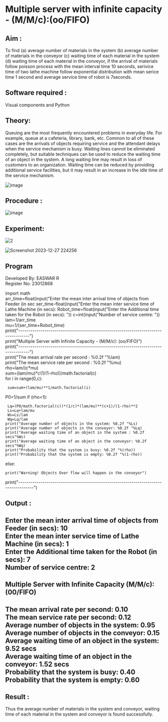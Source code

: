 # Multiple server with infinite capacity - (M/M/c):(oo/FIFO)
## Aim :
To find (a) average number of materials in the system (b) average number of materials in the conveyor (c) waiting time of each material in the system (d) waiting time of each material in the conveyor, if the arrival  of materials follow poisson process with the mean interval time 10 seconds, serivice time of two lathe machine follow exponential distribution with mean serice time 1 second and average service time of robot is 7seconds.

## Software required :
Visual components and Python

## Theory:
Queuing are the most frequently encountered problems in everyday life. For example, queue at a cafeteria, library, bank, etc. Common to all of these cases are the arrivals of objects requiring service and the attendant delays when the service mechanism is busy. Waiting lines cannot be eliminated completely, but suitable techniques can be used to reduce the waiting time of an object in the system. A long waiting line may result in loss of customers to an organization. Waiting time can be reduced by providing additional service facilities, but it may result in an increase in the idle time of the service mechanism.

![image](https://user-images.githubusercontent.com/103921593/203238035-1c8109bc-cbf2-4c77-baea-c5b682a752ef.png)

## Procedure :

![image](https://user-images.githubusercontent.com/103921593/203238265-176740b0-eae2-4772-90be-5449869ac9b0.png)




## Experiment:
![2](https://github.com/EaswarR2005/Muttiple-capacity-with-infinite-capacity/assets/146931525/7911aa1a-3a0b-4ac7-8e7f-673b66dae373)    




![Screenshot 2023-12-27 224256](https://github.com/EaswarR2005/Muttiple-capacity-with-infinite-capacity/assets/146931525/4394d498-4534-4865-92fd-38cdce2d8212)



## Program
Developed By: EASWAR R    
Register No: 23012868

import math       
arr_time=float(input("Enter the mean inter arrival time of objects from Feeder (in sec ser_time-float(input("Enter the mean inter service time of Lathe Machine (in secs): Robot_time=float(input("Enter the Additional time taken for the Robot (in secs):  ")) c=int(input("Number of service centre:  "))      
lam=1/arr_time       
mu=1/(ser_time+Robot_time)       
print("-----------------------------------------------------------------------------------")      
print("Multiple Server with Infinite Capacity - (M/M/c): (oo/FIFO)")     
print("-----------------------------------------------------------------------------------")      
print("The mean arrival rate per second : %0.2f "%lam)     
print("The mean service rate per second : %0.2f "%mu)    
rho=lam/(c*mu)      
sum=(lam/mu)**c*(1/(1-rho))/math.factorial(c)      
for i in range(0,c):       

     sum=sum+(lam/mu)**1/math.factorial(i)   
P0=1/sum
if (rho<1):

     Lq=(P0/math.factorial(c))*(1/c)*(lam/mu)**(c+1)/(1-rho)**2   
     Ls=Lq+lam/mu   
     Ws=Ls/lam             
     Wq=Lq/lam      
    print("Average number of objects in the system: %0.2f "%Ls)        
    print("Average number of objects in the conveyor: %0.2f "%Lq)     
    print("Average waiting time of an object in the system : %0.2f secs"%Ws)     
    print("Average waiting time of an object in the conveyor: %0.2f secs"%Wq)     
    print("Probability that the system is busy: %0.2f "%(rho))    
    print("Probability that the system is empty: %0.2f "%(1-rho))   
else:

    print("Warning! Objects Over flow will happen in the conveyor")    
print("-------------------------------------------------------------------------------------")
## Output :

Enter the mean inter arrival time of objects from Feeder (in secs): 10        
Enter the mean inter service time of Lathe Machine (in secs): 1     
Enter the Additional time taken for the Robot (in secs): 7     
Number of service centre: 2   
----------------------------------------------------------
Multiple Server with Infinite Capacity (M/M/c): (00/FIFO)
----------------------------------------------------------
The mean arrival rate per second: 0.10      
The mean service rate per second: 0.12       
Average number of objects in the system: 0.95      
Average number of objects in the conveyor: 0.15      
Average waiting time of an object in the system: 9.52 secs      
Average waiting time of an object in the conveyor: 1.52 secs       
Probability that the system is busy: 0.40      
Probability that the system is empty: 0.60      
-----------------------------------------------------------

## Result : 

Thus the average number of materials in the system and conveyor, waiting time of each material in the system and conveyor is found successfully.
